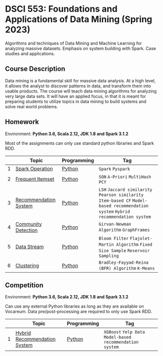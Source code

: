 # DSCI 553: Foundations and Applications of Data Mining (Spring 2023)
Algorithms and techniques of Data Mining and Machine Learning for analyzing massive datasets. Emphasis on system building with Spark. Case studies and applications.



## Course Description

Data mining is a fundamental skill for massive data analysis. At a high level, it allows the analyst to discover patterns in data, and transform them into usable products. The course will teach data mining algorithms for analyzing very large data sets. It will have an applied focus, in that it is meant for preparing students to utilize topics in data mining to build systems and solve real world problems.



## Homework

Environment: **Python 3.6, Scala 2.12, JDK 1.8 and Spark 3.1.2**

Most of the assignments can only use standard python libraries and Spark RDD.



|      | Topic                                                        | Programming                                                  | Tag                                                          |
| ---- | ------------------------------------------------------------ | ------------------------------------------------------------ | ------------------------------------------------------------ |
| 1    | [Spark Operation](https://github.com/icharleschen/DSCI-553/blob/main/hw1/Assignment1_-_Spring_2023.pdf) | [Python](https://github.com/icharleschen/DSCI-553/tree/main/hw1) | `Spark` `Pyspark`                                            |
| 2    | [Frequent Itemset](https://github.com/icharleschen/DSCI-553/blob/main/hw2/Assignment2_-_Spring_2023.pdf) | [Python](https://github.com/icharleschen/DSCI-553/tree/main/hw2) | `SON` `A-Priori` `MultiHash` `PCY`                           |
| 3    | [Recommendation System](https://github.com/icharleschen/DSCI-553/blob/main/hw3/Assignment_3_-_Spring_2023.pdf) | [Python](https://github.com/icharleschen/DSCI-553/tree/main/hw3) | `LSH` `Jaccard similarity` `Pearson similarity` `Item-based CF` `Model-based recommendation system` `Hybrid recommendation system` |
| 4    | [Community Detection](https://github.com/icharleschen/DSCI-553/blob/main/hw4/DSCI553HW4.docx.pdf) | [Python](https://github.com/icharleschen/DSCI-553/tree/main/hw4) | `Girvan-Newman Algorithm` `GraphFrames`                      |
| 5    | [Data Stream](https://github.com/icharleschen/DSCI-553/blob/main/hw5/Assignment_5.pdf) | [Python](https://github.com/icharleschen/DSCI-553/tree/main/hw5) | `Bloom Filter` `Flajolet-Martin Algorithm` `Fixed Size Sample` `Reservoir Sampling` |
| 6    | [Clustering](https://github.com/icharleschen/DSCI-553/blob/main/hw6/HW6_description.pdf) | [Python](https://github.com/icharleschen/DSCI-553/tree/main/hw6) | `Bradley-Fayyad-Reina (BFR) Algorithm` `K-Means`             |



## Competition

Environment: **Python 3.6, Scala 2.12, JDK 1.8 and Spark 3.1.2**

Can use any external Python libraries as long as they are available on Vocareum. Data pre/post-processing are required to only use Spark RDD.



|      | Topic                                                        | Programming                                                  | Tag                                                       |
| ---- | ------------------------------------------------------------ | ------------------------------------------------------------ | --------------------------------------------------------- |
| 1    | [Hybrid Recommendation System](https://github.com/icharleschen/DSCI-553/blob/main/competition/DSCI553%20Competition%20Spring%2020232.pdf) | [Python](https://github.com/icharleschen/DSCI-553/tree/main/competition) | `XGBoost` `Yelp Data` `Model-based recommendation system` |
